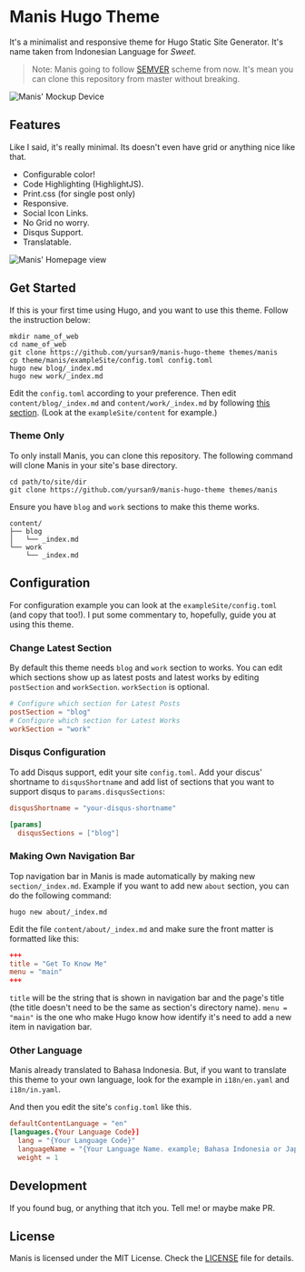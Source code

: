 # Manis Hugo Theme

It's a minimalist and responsive theme for Hugo Static Site Generator. It's
name taken from Indonesian Language for *Sweet*.

> Note: Manis going to follow [SEMVER](https://semver.org/) scheme from now. It's mean you can clone this repository from master without breaking.

![Manis' Mockup Device](https://raw.githubusercontent.com/yursan9/manis-hugo-theme/master/images/mockup.jpg)

## Features

Like I said, it's really minimal. Its doesn't even have grid or anything nice like that.

-   Configurable color!
-   Code Highlighting (HighlightJS).
-   Print.css (for single post only)
-   Responsive.
-   Social Icon Links.
-   No Grid no worry.
-   Disqus Support.
-   Translatable.

![Manis' Homepage view](https://raw.githubusercontent.com/yursan9/manis-hugo-theme/master/images/blue-red.png)

## Get Started

If this is your first time using Hugo, and you want to use this theme. Follow the instruction below:

```
mkdir name_of_web
cd name_of_web
git clone https://github.com/yursan9/manis-hugo-theme themes/manis
cp theme/manis/exampleSite/config.toml config.toml
hugo new blog/_index.md
hugo new work/_index.md
```

Edit the `config.toml` according to your preference. Then edit `content/blog/_index.md` and `content/work/_index.md` by following [this section](#making-own-navigation-bar). (Look at the `exampleSite/content` for example.)

### Theme Only

To only install Manis, you can clone this repository. The following command will clone Manis in your site's base directory.

```
cd path/to/site/dir
git clone https://github.com/yursan9/manis-hugo-theme themes/manis
```

Ensure you have `blog` and `work` sections to make this theme works.

```
content/
├── blog
│   └── _index.md
└── work
    └── _index.md
```

## Configuration

For configuration example you can look at the `exampleSite/config.toml` (and copy that too!). I put some commentary to, hopefully, guide you at using this theme.

### Change Latest Section

By default this theme needs `blog` and `work` section to works. You can edit which sections show up as latest posts and latest works by editing `postSection` and `workSection`. `workSection` is optional.

```toml
# Configure which section for Latest Posts
postSection = "blog"
# Configure which section for Latest Works
workSection = "work"
```

### Disqus Configuration
To add Disqus support, edit your site `config.toml`. Add your discus' shortname to `disqusShortname` and add list of sections that you want to support disqus to `params.disqusSections`:

```toml
disqusShortname = "your-disqus-shortname"

[params]
  disqusSections = ["blog"]
```

### Making Own Navigation Bar

Top navigation bar in Manis is made automatically by making new `section/_index.md`. Example if you want to add new `about` section, you can do the following command:

```
hugo new about/_index.md
```

Edit the file `content/about/_index.md` and make sure the front matter is formatted like this:

```toml
+++
title = "Get To Know Me"
menu = "main"
+++
```

`title` will be the string that is shown in navigation bar and the page's title (the title doesn't need to be the same as section's directory name). `menu = "main"` is the one who make Hugo know how identify it's need to add a new item in navigation bar.

### Other Language

Manis already translated to Bahasa Indonesia. But, if you want to translate this theme to your own language, look for the example in `i18n/en.yaml` and `i18n/in.yaml`.

And then you edit the site's `config.toml` like this.

```toml
defaultContentLanguage = "en"
[languages.{Your Language Code}]
  lang = "{Your Language Code}"
  languageName = "{Your Language Name. example; Bahasa Indonesia or Japanese}"
  weight = 1
```

## Development

If you found bug, or anything that itch you. Tell me! or maybe make PR.

## License

Manis is licensed under the MIT License. Check the [LICENSE](https://github.com/yursan9/manis-hugo-theme/blob/master/LICENSE.md) file for details.
